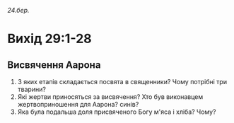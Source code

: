 
_24.бер._

# Вихід 29:1-28

## Висвячення Аарона
1. З яких етапів складається посвята в священники? Чому потрібні три тварини?
2. Які жертви приносяться за висвячення? Хто був виконавцем жертвоприношення для Аарона? синів?
3. Яка була подальша доля присвяченого Богу м'яса і хліба? Чому?
